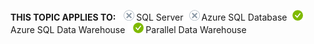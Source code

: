 <Token>**THIS TOPIC APPLIES TO:** ![no](media/no.png)SQL Server![no](media/no.png)Azure SQL Database![yes](media/yes.png)Azure SQL Data Warehouse ![yes](media/yes.png)Parallel Data Warehouse </Token>

